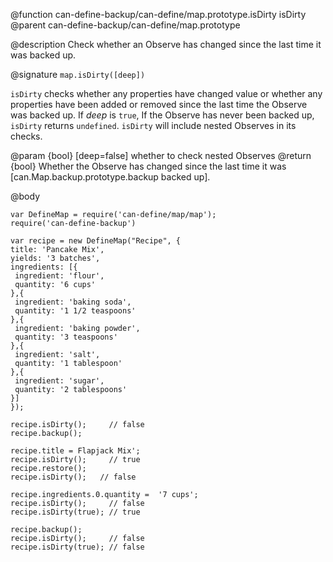 @function can-define-backup/can-define/map.prototype.isDirty isDirty
@parent can-define-backup/can-define/map.prototype

@description Check whether an Observe has changed since the last time it was backed up.

@signature `map.isDirty([deep])`

`isDirty` checks whether any properties have changed value or whether any properties have
been added or removed since the last time the Observe was backed up. If _deep_ is `true`,
If the Observe has never been backed up, `isDirty` returns `undefined`.
`isDirty` will include nested Observes in its checks.

@param {bool} [deep=false] whether to check nested Observes
@return {bool} Whether the Observe has changed since the last time it was [can.Map.backup.prototype.backup backed up].


@body

```
var DefineMap = require('can-define/map/map');
require('can-define-backup')

var recipe = new DefineMap("Recipe", {
title: 'Pancake Mix',
yields: '3 batches',
ingredients: [{
 ingredient: 'flour',
 quantity: '6 cups'
},{
 ingredient: 'baking soda',
 quantity: '1 1/2 teaspoons'
},{
 ingredient: 'baking powder',
 quantity: '3 teaspoons'
},{
 ingredient: 'salt',
 quantity: '1 tablespoon'
},{
 ingredient: 'sugar',
 quantity: '2 tablespoons'
}]
});

recipe.isDirty();     // false
recipe.backup();

recipe.title = Flapjack Mix';
recipe.isDirty();     // true
recipe.restore();
recipe.isDirty();   // false

recipe.ingredients.0.quantity =  '7 cups';
recipe.isDirty();     // false
recipe.isDirty(true); // true

recipe.backup();
recipe.isDirty();     // false
recipe.isDirty(true); // false
```
